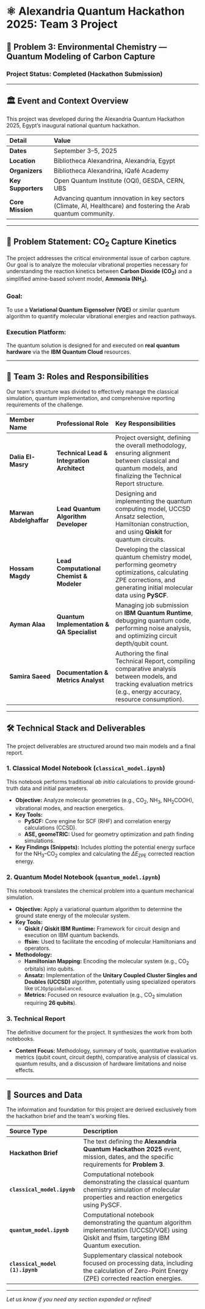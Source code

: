 # ⚛️ Alexandria Quantum Hackathon 2025: Team 3 Project

## 🔬 Problem 3: Environmental Chemistry — Quantum Modeling of Carbon Capture

### Project Status: Completed (Hackathon Submission)

---

## 🏛️ Event and Context Overview

This project was developed during the Alexandria Quantum Hackathon 2025, Egypt’s inaugural national quantum hackathon.

| Detail | Value |
| :--- | :--- |
| **Dates** | September 3–5, 2025 |
| **Location** | Bibliotheca Alexandrina, Alexandria, Egypt |
| **Organizers** | Bibliotheca Alexandrina, iQafé Academy |
| **Key Supporters** | Open Quantum Institute (OQI), GESDA, CERN, UBS |
| **Core Mission** | Advancing quantum innovation in key sectors (Climate, AI, Healthcare) and fostering the Arab quantum community. |

---

## 🧪 Problem Statement: $\text{CO}_2$ Capture Kinetics

The project addresses the critical environmental issue of carbon capture. Our goal is to analyze the molecular vibrational properties necessary for understanding the reaction kinetics between **Carbon Dioxide ($\text{CO}_2$)** and a simplified amine-based solvent model, **Ammonia ($\text{NH}_3$)**.

### Goal:
To use a **Variational Quantum Eigensolver (VQE)** or similar quantum algorithm to quantify molecular vibrational energies and reaction pathways.

### Execution Platform:
The quantum solution is designed for and executed on **real quantum hardware** via the **IBM Quantum Cloud** resources.

---

## 👥 Team 3: Roles and Responsibilities

Our team's structure was divided to effectively manage the classical simulation, quantum implementation, and comprehensive reporting requirements of the challenge.

| Member Name | Professional Role | Key Responsibilities |
| :--- | :--- | :--- |
| **Dalia El-Masry** | **Technical Lead & Integration Architect** | Project oversight, defining the overall methodology, ensuring alignment between classical and quantum models, and finalizing the Technical Report structure. |
| **Marwan Abdelghaffar** | **Lead Quantum Algorithm Developer** | Designing and implementing the quantum computing model, UCCSD Ansatz selection, Hamiltonian construction, and using **Qiskit** for quantum circuits. |
| **Hossam Magdy** | **Lead Computational Chemist & Modeler** | Developing the classical quantum chemistry model, performing geometry optimizations, calculating ZPE corrections, and generating initial molecular data using **PySCF**. |
| **Ayman Alaa** | **Quantum Implementation & QA Specialist** | Managing job submission on **IBM Quantum Runtime**, debugging quantum code, performing noise analysis, and optimizing circuit depth/qubit count. |
| **Samira Saeed** | **Documentation & Metrics Analyst** | Authoring the final Technical Report, compiling comparative analysis between models, and tracking evaluation metrics (e.g., energy accuracy, resource consumption). |

---

## 🛠️ Technical Stack and Deliverables

The project deliverables are structured around two main models and a final report.

### 1. Classical Model Notebook (`classical_model.ipynb`)

This notebook performs traditional *ab initio* calculations to provide ground-truth data and initial parameters.

* **Objective:** Analyze molecular geometries (e.g., $\text{CO}_2$, $\text{NH}_3$, $\text{NH}_2\text{COOH}$), vibrational modes, and reaction energetics.
* **Key Tools:**
    * **PySCF:** Core engine for SCF (RHF) and correlation energy calculations (CCSD).
    * **ASE, geomeTRIC:** Used for geometry optimization and path finding simulations.
* **Key Findings (Snippets):** Includes plotting the potential energy surface for the $\text{NH}_3–\text{CO}_2$ complex and calculating the $\Delta E_{\text{ZPE}}$ corrected reaction energy.

### 2. Quantum Model Notebook (`quantum_model.ipynb`)

This notebook translates the chemical problem into a quantum mechanical simulation.

* **Objective:** Apply a variational quantum algorithm to determine the ground state energy of the molecular system.
* **Key Tools:**
    * **Qiskit / Qiskit IBM Runtime:** Framework for circuit design and execution on IBM quantum backends.
    * **ffsim:** Used to facilitate the encoding of molecular Hamiltonians and operators.
* **Methodology:**
    * **Hamiltonian Mapping:** Encoding the molecular system (e.g., $\text{CO}_2$ orbitals) into qubits.
    * **Ansatz:** Implementation of the **Unitary Coupled Cluster Singles and Doubles (UCCSD)** algorithm, potentially using specialized operators like `UCJOpSpinBalanced`.
    * **Metrics:** Focused on resource evaluation (e.g., $\text{CO}_2$ simulation requiring **26 qubits**).

### 3. Technical Report

The definitive document for the project. It synthesizes the work from both notebooks.

* **Content Focus:** Methodology, summary of tools, quantitative evaluation metrics (qubit count, circuit depth), comparative analysis of classical vs. quantum results, and a discussion of hardware limitations and noise effects.

---

## 📜 Sources and Data

The information and foundation for this project are derived exclusively from the hackathon brief and the team's working files.

| Source Type | Description |
| :--- | :--- |
| **Hackathon Brief** | The text defining the **Alexandria Quantum Hackathon 2025** event, mission, dates, and the specific requirements for **Problem 3**. |
| **`classical_model.ipynb`** | Computational notebook demonstrating the classical quantum chemistry simulation of molecular properties and reaction energetics using PySCF. |
| **`quantum_model.ipynb`** | Computational notebook demonstrating the quantum algorithm implementation (UCCSD/VQE) using Qiskit and ffsim, targeting IBM Quantum execution. |
| **`classical_model (1).ipynb`** | Supplementary classical notebook focused on processing data, including the calculation of Zero-Point Energy (ZPE) corrected reaction energies. |

***

*Let us know if you need any section expanded or refined!*
